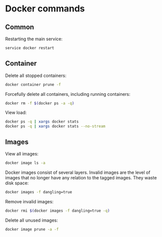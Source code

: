 # Docker commands

## Common

Restarting the main service:

```bash
service docker restart
```

## Container

Delete all stopped containers:

```bash
docker container prune -f
```

Forcefully delete all containers, including running containers:

```bash
docker rm -f $(docker ps -a -q)
```

View load:

```bash
docker ps -q | xargs docker stats
docker ps -q | xargs docker stats --no-stream
```

## Images

View all images:

```bash
docker image ls -a
```

Docker images consist of several layers. Invalid images are the level of images that no longer have any relation to the tagged images. They waste disk space:

```bash
docker images -f dangling=true
```

Remove invalid images:

```bash
docker rmi $(docker images -f dangling=true -q)
```

Delete all unused images:

```bash
docker image prune -a -f
```

